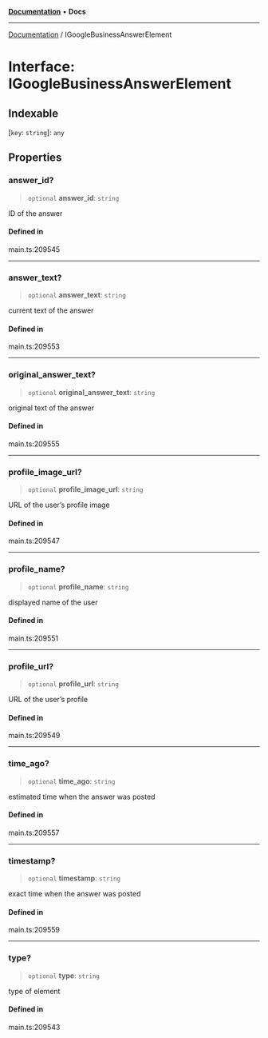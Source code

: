 [**Documentation**](../README.md) • **Docs**

***

[Documentation](../globals.md) / IGoogleBusinessAnswerElement

# Interface: IGoogleBusinessAnswerElement

## Indexable

 \[`key`: `string`\]: `any`

## Properties

### answer\_id?

> `optional` **answer\_id**: `string`

ID of the answer

#### Defined in

main.ts:209545

***

### answer\_text?

> `optional` **answer\_text**: `string`

current text of the answer

#### Defined in

main.ts:209553

***

### original\_answer\_text?

> `optional` **original\_answer\_text**: `string`

original text of the answer

#### Defined in

main.ts:209555

***

### profile\_image\_url?

> `optional` **profile\_image\_url**: `string`

URL of the user’s profile image

#### Defined in

main.ts:209547

***

### profile\_name?

> `optional` **profile\_name**: `string`

displayed name of the user

#### Defined in

main.ts:209551

***

### profile\_url?

> `optional` **profile\_url**: `string`

URL of the user’s profile

#### Defined in

main.ts:209549

***

### time\_ago?

> `optional` **time\_ago**: `string`

estimated time when the answer was posted

#### Defined in

main.ts:209557

***

### timestamp?

> `optional` **timestamp**: `string`

exact time when the answer was posted

#### Defined in

main.ts:209559

***

### type?

> `optional` **type**: `string`

type of element

#### Defined in

main.ts:209543
